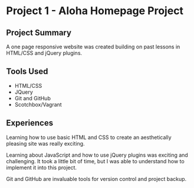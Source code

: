 # Project 1 - Aloha Homepage Project

## Project Summary
A one page responsive website was created building on past lessons in HTML/CSS and jQuery plugins.

## Tools Used
- HTML/CSS
- JQuery
- Git and GitHub
- Scotchbox/Vagrant

## Experiences
Learning how to use basic HTML and CSS to create an aesthetically pleasing site was really exciting.  


Learning about JavaScript and how to use jQuery plugins was exciting and challenging. It took a little bit of time, but I was able to understand how to implement it into this project.

Git and GitHub are invaluable tools for version control and project backup.
